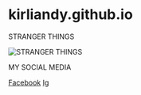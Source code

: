 # kirliandy.github.io

STRANGER THINGS 

![STRANGER THINGS](https://user-images.githubusercontent.com/118424253/202371213-014ca278-2d24-4861-8076-8694a47a1672.png)


MY SOCIAL MEDIA

[Facebook](https://www.facebook.com/kirlian.nhikel?mibextid=ZbWKwL)
[Ig](https://www.example.com)
